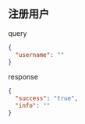 
## 注册用户

query
```json
{
  "username": ""
}
```

response
```json
{
  "success": "true",
  "info": ""
}
```